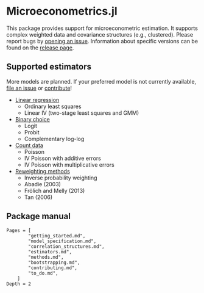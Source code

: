 # Microeconometrics.jl

This package provides support for microeconometric estimation. It supports complex weighted data and covariance structures (e.g., clustered). Please report bugs by [opening an issue](https://github.com/lbittarello/Microeconometrics.jl/issues/new). Information about specific versions can be found on the [release page](https://github.com/lbittarello/Microeconometrics.jl/releases).

## Supported estimators

More models are planned. If your preferred model is not currently available, [file an issue](https://github.com/lbittarello/Microeconometrics.jl/issues/new) or [contribute](#contributing)!

- [Linear regression](estimators.md#linear-regression)
    - Ordinary least squares
    - Linear IV (two-stage least squares and GMM)
- [Binary choice](estimators.md#binary-choice)
    - Logit
    - Probit
    - Complementary log-log
- [Count data](estimators.md#count-data)
    - Poisson
    - IV Poisson with additive errors
    - IV Poisson with multiplicative errors
- [Reweighting methods](estimators.md#reweighting-methods)
    - Inverse probability weighting
    - Abadie (2003)
    - Frölich and Melly (2013)
    - Tan (2006)

## Package manual

```@contents
Pages = [
        "getting_started.md",
        "model_specification.md",
        "correlation_structures.md",
        "estimators.md",
        "methods.md",
        "bootstrapping.md",
        "contributing.md",
        "to_do.md",
    ]
Depth = 2
```
